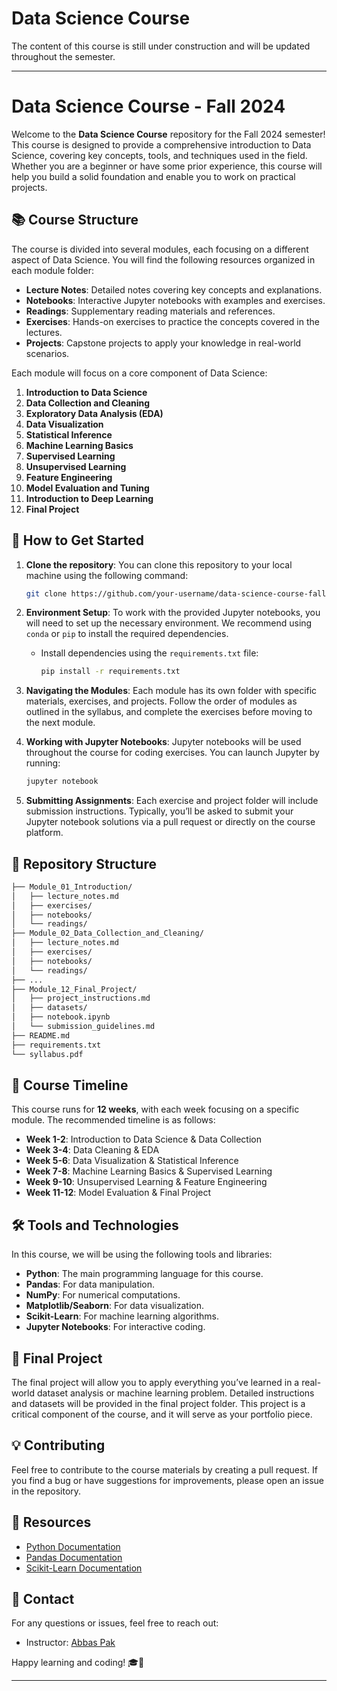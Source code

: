 # Data Science Course
The content of this course is still under construction and will be updated throughout the semester.


---

# Data Science Course - Fall 2024

Welcome to the **Data Science Course** repository for the Fall 2024 semester! This course is designed to provide a comprehensive introduction to Data Science, covering key concepts, tools, and techniques used in the field. Whether you are a beginner or have some prior experience, this course will help you build a solid foundation and enable you to work on practical projects.

## 📚 Course Structure

The course is divided into several modules, each focusing on a different aspect of Data Science. You will find the following resources organized in each module folder:

- **Lecture Notes**: Detailed notes covering key concepts and explanations.
- **Notebooks**: Interactive Jupyter notebooks with examples and exercises.
- **Readings**: Supplementary reading materials and references.
- **Exercises**: Hands-on exercises to practice the concepts covered in the lectures.
- **Projects**: Capstone projects to apply your knowledge in real-world scenarios.
  
Each module will focus on a core component of Data Science:
1. **Introduction to Data Science**
2. **Data Collection and Cleaning**
3. **Exploratory Data Analysis (EDA)**
4. **Data Visualization**
5. **Statistical Inference**
6. **Machine Learning Basics**
7. **Supervised Learning**
8. **Unsupervised Learning**
9. **Feature Engineering**
10. **Model Evaluation and Tuning**
11. **Introduction to Deep Learning**
12. **Final Project**

## 🚀 How to Get Started

1. **Clone the repository**: You can clone this repository to your local machine using the following command:
   ```bash
   git clone https://github.com/your-username/data-science-course-fall2024.git
   ```

2. **Environment Setup**: To work with the provided Jupyter notebooks, you will need to set up the necessary environment. We recommend using `conda` or `pip` to install the required dependencies.
   - Install dependencies using the `requirements.txt` file:
     ```bash
     pip install -r requirements.txt
     ```

3. **Navigating the Modules**: Each module has its own folder with specific materials, exercises, and projects. Follow the order of modules as outlined in the syllabus, and complete the exercises before moving to the next module.

4. **Working with Jupyter Notebooks**: Jupyter notebooks will be used throughout the course for coding exercises. You can launch Jupyter by running:
   ```bash
   jupyter notebook
   ```

5. **Submitting Assignments**: Each exercise and project folder will include submission instructions. Typically, you’ll be asked to submit your Jupyter notebook solutions via a pull request or directly on the course platform.

## 📁 Repository Structure

```bash
├── Module_01_Introduction/
│   ├── lecture_notes.md
│   ├── exercises/
│   ├── notebooks/
│   └── readings/
├── Module_02_Data_Collection_and_Cleaning/
│   ├── lecture_notes.md
│   ├── exercises/
│   ├── notebooks/
│   └── readings/
├── ...
├── Module_12_Final_Project/
│   ├── project_instructions.md
│   ├── datasets/
│   ├── notebook.ipynb
│   └── submission_guidelines.md
├── README.md
├── requirements.txt
└── syllabus.pdf
```

## 📅 Course Timeline

This course runs for **12 weeks**, with each week focusing on a specific module. The recommended timeline is as follows:

- **Week 1-2**: Introduction to Data Science & Data Collection
- **Week 3-4**: Data Cleaning & EDA
- **Week 5-6**: Data Visualization & Statistical Inference
- **Week 7-8**: Machine Learning Basics & Supervised Learning
- **Week 9-10**: Unsupervised Learning & Feature Engineering
- **Week 11-12**: Model Evaluation & Final Project

## 🛠 Tools and Technologies

In this course, we will be using the following tools and libraries:
- **Python**: The main programming language for this course.
- **Pandas**: For data manipulation.
- **NumPy**: For numerical computations.
- **Matplotlib/Seaborn**: For data visualization.
- **Scikit-Learn**: For machine learning algorithms.
- **Jupyter Notebooks**: For interactive coding.
  
## 🌟 Final Project

The final project will allow you to apply everything you’ve learned in a real-world dataset analysis or machine learning problem. Detailed instructions and datasets will be provided in the final project folder. This project is a critical component of the course, and it will serve as your portfolio piece.

## 💡 Contributing

Feel free to contribute to the course materials by creating a pull request. If you find a bug or have suggestions for improvements, please open an issue in the repository.

## 🔗 Resources

- [Python Documentation](https://docs.python.org/3/)
- [Pandas Documentation](https://pandas.pydata.org/pandas-docs/stable/)
- [Scikit-Learn Documentation](https://scikit-learn.org/stable/)

## 📧 Contact

For any questions or issues, feel free to reach out:
- Instructor: [Abbas Pak](mailto:abbas.pak1982@gmail.com)
  

Happy learning and coding! 🎓🚀

--- 

